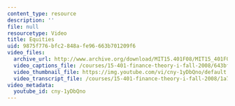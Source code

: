 ```yaml
---
content_type: resource
description: ''
file: null
resourcetype: Video
title: Equities
uid: 9875f776-bfc2-848a-fe96-663b701209f6
video_files:
  archive_url: http://www.archive.org/download/MIT15.401F08/MIT15_401F08_ses08_300k.mp4
  video_captions_file: /courses/15-401-finance-theory-i-fall-2008/643bff5eb6d55f84b409f0a17b3a4798_cny-1yDbQno.vtt
  video_thumbnail_file: https://img.youtube.com/vi/cny-1yDbQno/default.jpg
  video_transcript_file: /courses/15-401-finance-theory-i-fall-2008/1a73fa3aa648112abeaf33cbfadc0bff_cny-1yDbQno.pdf
video_metadata:
  youtube_id: cny-1yDbQno
---
```


